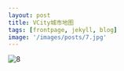 ```yaml
---
layout: post
title: VCity城市地图
tags: [frontpage, jekyll, blog]
image: '/images/posts/7.jpg'
---
```


![8](/Users/deja/Documents/MyPages/otyaa/images/posts/8.jpg)


